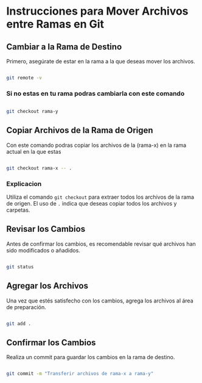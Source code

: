  # Instrucciones para Mover Archivos entre Ramas en Git


## Cambiar a la Rama de Destino

Primero, asegúrate de estar en la rama a la que deseas mover los archivos.

```bash

git remote -v 

```

### Si no estas en tu rama podras cambiarla con este comando

```bash

git checkout rama-y

```

## Copiar Archivos de la Rama de Origen

Con este comando podras copiar los archivos de la (rama-x) en la rama actual en la que estas

```bash

git checkout rama-x -- .

```

### Explicacion

Utiliza el comando `git checkout` para extraer todos los archivos de la rama de origen. El uso de `.` indica que deseas copiar todos los archivos y carpetas.


## Revisar los Cambios


Antes de confirmar los cambios, es recomendable revisar qué archivos han sido modificados o añadidos.

```bash

git status

```

## Agregar los Archivos


Una vez que estés satisfecho con los cambios, agrega los archivos al área de preparación.

```bash

git add .

```

## Confirmar los Cambios


Realiza un commit para guardar los cambios en la rama de destino.

```bash

git commit -m "Transferir archivos de rama-x a rama-y"

```

